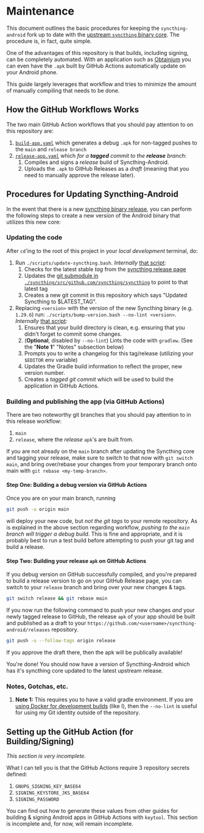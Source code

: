 # Maintenance
This document outlines the basic procedures for keeping the `syncthing-android` fork up to date with the [upstream `syncthing` binary core](https://github.com/syncthing/syncthing/releases). The procedure is, in fact, quite simple.

One of the advantages of this repository is that builds, including signing, can be completely automated. With an application such as [Obtainium](https://github.com/ImranR98/Obtainium) you can even have the `.apk` built by GitHub Actions automatically update on your Android phone.

This guide largely leverages that workflow and tries to minimize the amount of manually compiling that needs to be done.


## How the GitHub Workflows Works
The two main GitHub Action workflows that you should pay attention to on this repository are:

1. [`build-app.yaml`](/.github/workflows/build-app.yaml) which generates a debug `.apk` for non-tagged pushes to the `main` and `release branch`
2. [`release-app.yaml`](/.github/workflows/release-app.yaml) which _for a **tagged** commit to the **release** branch_:
   1. Compiles and signs a _release_ build of Syncthing-Android.
   2. Uploads the `.apk` to GitHub Releases as a _draft_ (meaning that you need to manually approve the release later).

## Procedures for Updating Syncthing-Android
In the event that there is a new [syncthing binary release](https://github.com/syncthing/syncthing/releases), you can perform the following steps to create a new version of the Android binary that utilizes this new core:

### Updating the code

After `cd`'ing to the root of this project in your _local development_ terminal, do:

1. Run `./scripts/update-syncthing.bash`. _Internally_ [that script](scripts/update-syncthing.bash):
   1. Checks for the latest stable _tag_ from the [syncthing release page](https://github.com/syncthing/syncthing/releases)
   2. Updates the [git submodule in `./syncthing/src/github.com/syncthing/syncthing`](/syncthing/src/github.com/syncthing) to point to that latest tag
   3. Creates a new git commit in this repository which says "Updated Syncthing to $LATEST_TAG".
2. Replacing `<version>` with the version of the new Syncthing binary (e.g. `1.29.6`) run: `./scripts/bump-version.bash --no-lint <version>`. _Internally_ [that script](scripts/bump-version.bash):
   1. Ensures that your build directory is clean, e.g. ensuring that you didn't forget to commit some changes.
   2. (**Optional**, disabled by `--no-lint`) Lints the code with `gradlew`. (See the "**Note 1**" "Notes" subsection below)
   3. Prompts you to write a changelog for this tag/release (utilizing your `$EDITOR` env variable)
   4. Updates the Gradle build information to reflect the proper, new version number.
   5. Creates a _tagged git commit_ which will be used to build the application in GitHub Actions.

### Building and publishing the app (via GitHub Actions)

There are two noteworthy git branches that you should pay attention to in this release workflow:
1. `main`
2. `release`, where the _release_ `apk`'s are built from.

If you are not already on the `main` branch after updating the Syncthing core and tagging your release, make sure to switch to that now with `git switch main`, and bring over/rebase your changes from your temporary branch onto main with `git rebase <my-temp-branch>`.

#### Step One: Building a debug version via GitHub Actions
Once you are on your main branch, running
```bash
git push -u origin main
```
will deploy your new code, but _not the git tags_ to your remote repository. As is explained in the above section regarding workflow, _pushing to the `main` branch will trigger a debug build_. This is fine and appropriate, and it is probably best to run a test build before attempting to push your git tag and build a release.

#### Step Two: Building your release `apk` on GitHub Actions
If you debug version on GitHub successfully compiled, and you're prepared to build a release version to go on your GitHub Release page, you can switch to your `release` branch and bring over your new changes & tags.
```bash
git switch release && git rebase main
```

If you now run the following command to push your new changes _and_ your newly tagged release to GitHub, the release `apk` of your app should be built and published as a draft to your `https://github.com/<username>/syncthing-android/releases` repository. 
```bash
git push -u --follow-tags origin release
```
If you approve the draft there, then the apk will be publically available!

You're done! You should now have a version of Syncthing-Android which has it's syncthing core updated to the latest upstream release.

### Notes, Gotchas, etc.
1. **Note 1:** This requires you to have a valid gradle environment. If you are [using Docker for development builds](/docker) (like I), then the `--no-lint` is useful for using my Git identity outside of the repository.

## Setting up the GitHub Action (for Building/Signing)
*This section is very incomplete.*

What I can tell you is that the GitHub Actions require 3 repository secrets defined:
1. `GNUPG_SIGNING_KEY_BASE64`
2. `SIGNING_KEYSTORE_JKS_BASE64`
3. `SIGNING_PASSWORD`

You can find out how to generate these values from other guides for building & signing Android apps in GitHub Actions with `keytool`. This section is incomplete and, for now, will remain incomplete.
